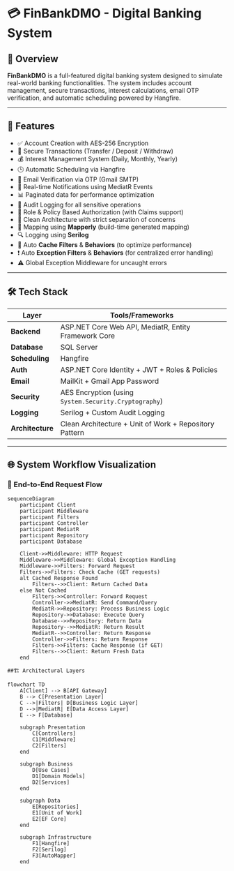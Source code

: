 # 💳 FinBankDMO - Digital Banking System

## 🧾 Overview

**FinBankDMO** is a full-featured digital banking system designed to simulate real-world banking functionalities. The system includes account management, secure transactions, interest calculations, email OTP verification, and automatic scheduling powered by Hangfire.

---

## 🚀 Features

- ✅ Account Creation with AES-256 Encryption
- 🔐 Secure Transactions (Transfer / Deposit / Withdraw)
- 💰 Interest Management System (Daily, Monthly, Yearly)
- 🕒 Automatic Scheduling via Hangfire
- 📧 Email Verification via OTP (Gmail SMTP)
- 🔔 Real-time Notifications using MediatR Events
- 📊 Paginated data for performance optimization
- 🧾 Audit Logging for all sensitive operations
- 👤 Role & Policy Based Authorization (with Claims support)
- 🧭 Clean Architecture with strict separation of concerns
- 💫 Mapping using **Mapperly** (build-time generated mapping)
- 🔍 Logging using **Serilog**
- 🧠 Auto **Cache Filters** & **Behaviors** (to optimize performance)
- ❗ Auto **Exception Filters** & **Behaviors** (for centralized error handling)
- ⚠️ Global Exception Middleware for uncaught errors

---

## 🛠️ Tech Stack

| Layer           | Tools/Frameworks |
|----------------|------------------|
| **Backend**    | ASP.NET Core Web API, MediatR, Entity Framework Core |
| **Database**   | SQL Server |
| **Scheduling** | Hangfire |
| **Auth**       | ASP.NET Core Identity + JWT + Roles & Policies |
| **Email**      | MailKit + Gmail App Password |
| **Security**   | AES Encryption (using `System.Security.Cryptography`) |
| **Logging**    | Serilog + Custom Audit Logging |
| **Architecture** | Clean Architecture + Unit of Work + Repository Pattern |

---

## 🌐 System Workflow Visualization

### 🔄 End-to-End Request Flow
```mermaid
sequenceDiagram
    participant Client
    participant Middleware
    participant Filters
    participant Controller
    participant MediatR
    participant Repository
    participant Database
    
    Client->>Middleware: HTTP Request
    Middleware->>Middleware: Global Exception Handling
    Middleware->>Filters: Forward Request
    Filters->>Filters: Check Cache (GET requests)
    alt Cached Response Found
        Filters-->>Client: Return Cached Data
    else Not Cached
        Filters->>Controller: Forward Request
        Controller->>MediatR: Send Command/Query
        MediatR->>Repository: Process Business Logic
        Repository->>Database: Execute Query
        Database-->>Repository: Return Data
        Repository-->>MediatR: Return Result
        MediatR-->>Controller: Return Response
        Controller->>Filters: Return Response
        Filters->>Filters: Cache Response (if GET)
        Filters-->>Client: Return Fresh Data
    end

##🏗️ Architectural Layers

flowchart TD
    A[Client] --> B[API Gateway]
    B --> C[Presentation Layer]
    C -->|Filters| D[Business Logic Layer]
    D -->|MediatR| E[Data Access Layer]
    E --> F[Database]
    
    subgraph Presentation
        C[Controllers]
        C1[Middleware]
        C2[Filters]
    end
    
    subgraph Business
        D[Use Cases]
        D1[Domain Models]
        D2[Services]
    end
    
    subgraph Data
        E[Repositories]
        E1[Unit of Work]
        E2[EF Core]
    end
    
    subgraph Infrastructure
        F1[Hangfire]
        F2[Serilog]
        F3[AutoMapper]
    end
